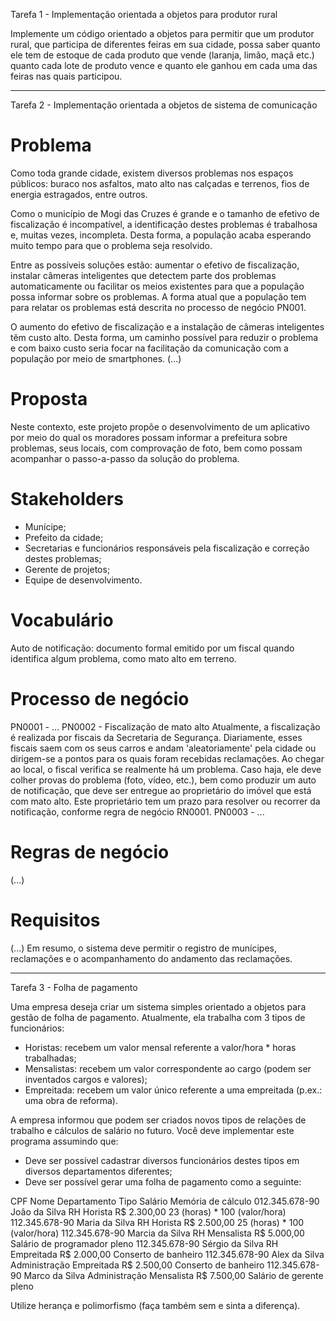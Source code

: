 Tarefa 1 - Implementação orientada a objetos para produtor rural

Implemente um código orientado a objetos para permitir que um produtor rural, que participa de diferentes feiras em sua cidade, possa saber quanto ele tem de estoque de cada produto que vende (laranja, limão, maçã etc.) quanto cada lote de produto vence e quanto ele ganhou em cada uma das feiras nas quais participou.


---------------------------------------------

Tarefa 2 - Implementação orientada a objetos de sistema de comunicação

Problema
========

Como toda grande cidade, existem diversos problemas nos espaços públicos: buraco nos asfaltos, mato alto nas calçadas e terrenos, fios de energia estragados, entre outros.

Como o município de Mogi das Cruzes é grande e o tamanho de efetivo de fiscalização é incompatível, a identificação destes problemas é trabalhosa e, muitas vezes, incompleta. Desta forma, a população acaba esperando muito tempo para que o problema seja resolvido.

Entre as possíveis soluções estão: aumentar o efetivo de fiscalização, instalar câmeras inteligentes que detectem parte dos problemas automaticamente ou facilitar os meios existentes para que a população possa informar sobre os problemas. A forma atual que a população tem para relatar os problemas está descrita no processo de negócio PN001.

O aumento do efetivo de fiscalização e a instalação de câmeras inteligentes têm custo alto. Desta forma, um caminho possível para reduzir o problema e com baixo custo seria focar na facilitação da comunicação com a população por meio de smartphones. (...)

Proposta
========

Neste contexto, este projeto propõe o desenvolvimento de um aplicativo por meio do qual os moradores possam informar a prefeitura sobre problemas, seus locais, com comprovação de foto, bem como possam acompanhar o passo-a-passo da solução do problema.

Stakeholders
============

* Munícipe;
* Prefeito da cidade;
* Secretarias e funcionários responsáveis pela fiscalização e correção destes problemas;
* Gerente de projetos;
* Equipe de desenvolvimento.

Vocabulário
===========

Auto de notificação: documento formal emitido por um fiscal quando identifica algum problema, como mato alto em terreno.

Processo de negócio
===================

PN0001 - ...
PN0002 - Fiscalização de mato alto
    Atualmente, a fiscalização é realizada por fiscais da Secretaria de Segurança. Diariamente, esses fiscais saem com os seus carros e andam 'aleatoriamente' pela cidade ou dirigem-se a pontos para os quais foram recebidas reclamações. Ao chegar ao local, o fiscal verifica se realmente há um problema. Caso haja, ele deve colher provas do problema (foto, vídeo, etc.), bem como produzir um auto de notificação, que deve ser entregue ao proprietário do imóvel que está com mato alto. Este proprietário tem um prazo para resolver ou recorrer da notificação, conforme regra de negócio RN0001.
PN0003 - ...

Regras de negócio
=================

(...)

Requisitos
==========

(...)
Em resumo, o sistema deve permitir o registro de munícipes, reclamações e o acompanhamento do andamento das reclamações.


---------------------------------------------

Tarefa 3 - Folha de pagamento

Uma empresa deseja criar um sistema simples orientado a objetos para gestão de folha de pagamento.
Atualmente, ela trabalha com 3 tipos de funcionários:
* Horistas: recebem um valor mensal referente a valor/hora * horas trabalhadas;
* Mensalistas: recebem um valor correspondente ao cargo (podem ser inventados cargos e valores);
* Empreitada: recebem um valor único referente a uma empreitada (p.ex.: uma obra de reforma).

A empresa informou que podem ser criados novos tipos de relações de trabalho e cálculos de salário no futuro.
Você deve implementar este programa assumindo que:
* Deve ser possível cadastrar diversos funcionários destes tipos em diversos departamentos diferentes;
* Deve ser possível gerar uma folha de pagamento como a seguinte:

CPF Nome Departamento Tipo Salário Memória de cálculo
012.345.678-90 João da Silva RH Horista R$ 2.300,00 23 (horas) * 100 (valor/hora)
112.345.678-90 Maria da Silva RH Horista R$ 2.500,00 25 (horas) * 100 (valor/hora)
112.345.678-90 Marcia da Silva RH Mensalista R$ 5.000,00 Salário de programador pleno
112.345.678-90 Sérgio da Silva RH Empreitada R$ 2.000,00 Conserto de banheiro
112.345.678-90 Alex da Silva Administração Empreitada R$ 2.500,00 Conserto de banheiro
112.345.678-90 Marco da Silva Administração Mensalista R$ 7.500,00 Salário de gerente pleno

Utilize herança e polimorfismo (faça também sem e sinta a diferença).
